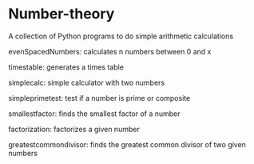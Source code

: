 # Number-theory

A collection of Python programs to do simple arithmetic calculations

evenSpacedNumbers: calculates n numbers between 0 and x

timestable: generates a times table

simplecalc: simple calculator with two numbers

simpleprimetest: test if a number is prime or composite

smallestfactor: finds the smallest factor of a number

factorization: factorizes a given number

greatestcommondivisor: finds the greatest common divisor of two given numbers
